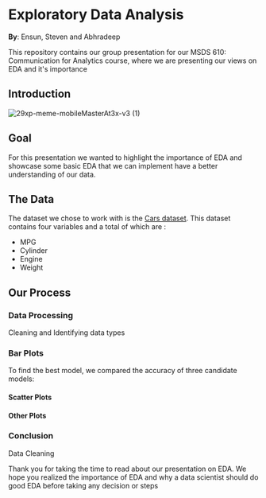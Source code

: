 # Exploratory Data Analysis

**By**: Ensun, Steven and Abhradeep

This repository contains our group presentation for our MSDS 610: Communication for Analytics course, where we are presenting our views on EDA and it's importance

## Introduction 
![29xp-meme-mobileMasterAt3x-v3 (1)](https://user-images.githubusercontent.com/109040294/193493736-fed7dd59-c80a-4105-882e-1e711e3d8396.jpeg)



## Goal 
For this presentation we wanted to highlight the importance of EDA and showcase some basic EDA that we can implement have a better understanding of our data. 

## The Data
The dataset we chose to work with is the [Cars dataset](https://github.com/Abhradeep1994/msds610-EDApresentation/blob/main/cars.csv). This dataset contains four variables and a total of which are :
- MPG
- Cylinder
- Engine 
- Weight

## Our Process

### Data Processing 
Cleaning and Identifying data types

### Bar Plots
To find the best model, we compared the accuracy of three candidate models: 

#### Scatter Plots    

#### Other Plots


### Conclusion
Data Cleaning


Thank you for taking the time to read about our presentation on EDA. We hope you realized the importance of EDA and why a data scientist should do good EDA before taking any decision or steps

